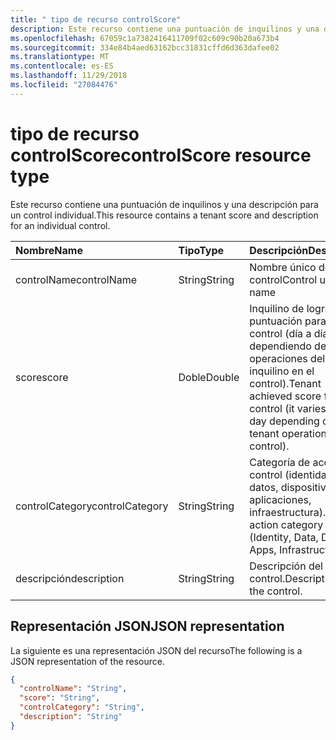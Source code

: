 ```yaml
---
title: " tipo de recurso controlScore"
description: Este recurso contiene una puntuación de inquilinos y una descripción para un control individual.
ms.openlocfilehash: 67059c1a7382416411709f02c609c90b20a673b4
ms.sourcegitcommit: 334e84b4aed63162bcc31831cffd6d363dafee02
ms.translationtype: MT
ms.contentlocale: es-ES
ms.lasthandoff: 11/29/2018
ms.locfileid: "27084476"
---
```

#  <a name="controlscore-resource-type"></a><span data-ttu-id="12dd4-103">tipo de recurso controlScore</span><span class="sxs-lookup"><span data-stu-id="12dd4-103">controlScore resource type</span></span>

<span data-ttu-id="12dd4-104">Este recurso contiene una puntuación de inquilinos y una descripción para un control individual.</span><span class="sxs-lookup"><span data-stu-id="12dd4-104">This resource contains a tenant score and description for an individual control.</span></span>

|<span data-ttu-id="12dd4-105">Nombre</span><span class="sxs-lookup"><span data-stu-id="12dd4-105">Name</span></span> |<span data-ttu-id="12dd4-106">Tipo</span><span class="sxs-lookup"><span data-stu-id="12dd4-106">Type</span></span> |<span data-ttu-id="12dd4-107">Descripción</span><span class="sxs-lookup"><span data-stu-id="12dd4-107">Description</span></span> |
|:--|:--|:--|
|   <span data-ttu-id="12dd4-108">controlName</span><span class="sxs-lookup"><span data-stu-id="12dd4-108">controlName</span></span> |   <span data-ttu-id="12dd4-109">String</span><span class="sxs-lookup"><span data-stu-id="12dd4-109">String</span></span>  |   <span data-ttu-id="12dd4-110">Nombre único de control</span><span class="sxs-lookup"><span data-stu-id="12dd4-110">Control unique name</span></span> |
|   <span data-ttu-id="12dd4-111">score</span><span class="sxs-lookup"><span data-stu-id="12dd4-111">score</span></span>   |   <span data-ttu-id="12dd4-112">Doble</span><span class="sxs-lookup"><span data-stu-id="12dd4-112">Double</span></span>  |  <span data-ttu-id="12dd4-113">Inquilino de lograr la puntuación para el control (día a día varía, dependiendo de las operaciones del inquilino en el control).</span><span class="sxs-lookup"><span data-stu-id="12dd4-113">Tenant achieved score for the control (it varies day by day depending on tenant operations on the control).</span></span> |
|   <span data-ttu-id="12dd4-114">controlCategory</span><span class="sxs-lookup"><span data-stu-id="12dd4-114">controlCategory</span></span> |   <span data-ttu-id="12dd4-115">String</span><span class="sxs-lookup"><span data-stu-id="12dd4-115">String</span></span>  |  <span data-ttu-id="12dd4-116">Categoría de acción de control (identidad, datos, dispositivos, aplicaciones, infraestructura).</span><span class="sxs-lookup"><span data-stu-id="12dd4-116">Control action category (Identity, Data, Device, Apps, Infrastructure).</span></span> |
|   <span data-ttu-id="12dd4-117">descripción</span><span class="sxs-lookup"><span data-stu-id="12dd4-117">description</span></span> |   <span data-ttu-id="12dd4-118">String</span><span class="sxs-lookup"><span data-stu-id="12dd4-118">String</span></span>  |  <span data-ttu-id="12dd4-119">Descripción del control.</span><span class="sxs-lookup"><span data-stu-id="12dd4-119">Description of the control.</span></span> |

## <a name="json-representation"></a><span data-ttu-id="12dd4-120">Representación JSON</span><span class="sxs-lookup"><span data-stu-id="12dd4-120">JSON representation</span></span>

<span data-ttu-id="12dd4-121">La siguiente es una representación JSON del recurso</span><span class="sxs-lookup"><span data-stu-id="12dd4-121">The following is a JSON representation of the resource.</span></span>

<!-- {
  "blockType": "resource",
  "optionalProperties": [

  ],
  "@odata.type": "microsoft.graph.controlScore"
}-->

```json
{
  "controlName": "String",
  "score": "String",
  "controlCategory": "String",
  "description": "String"
}

```


<!-- {
  "type": "#page.annotation",
  "description": "controlScore resource",
  "keywords": "",
  "section": "documentation",
  "tocPath": ""
}-->
